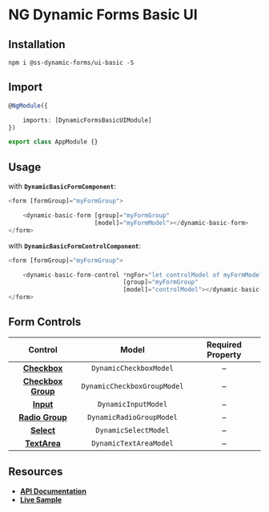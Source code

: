 # NG Dynamic Forms Basic UI

## Installation
```
npm i @ss-dynamic-forms/ui-basic -S
```

## Import
```ts
@NgModule({

    imports: [DynamicFormsBasicUIModule]
})

export class AppModule {}
```

## Usage

with **`DynamicBasicFormComponent`**:
```ts
<form [formGroup]="myFormGroup">

    <dynamic-basic-form [group]="myFormGroup"
                        [model]="myFormModel"></dynamic-basic-form>
</form>
```

with **`DynamicBasicFormControlComponent`**:
```ts
<form [formGroup]="myFormGroup">

    <dynamic-basic-form-control *ngFor="let controlModel of myFormModel"
                                [group]="myFormGroup"
                                [model]="controlModel"></dynamic-basic-form-control>
</form>
```

## Form Controls

|                                   Control                                  	|            Model            	| Required Property 	|
|:--------------------------------------------------------------------------:	|:---------------------------:	|:-----------------:	|
|    **[Checkbox](https://www.w3.org/wiki/HTML/Elements/input/checkbox)**    	|    `DynamicCheckboxModel`   	|         –         	|
| **[Checkbox Group](https://www.w3.org/wiki/HTML/Elements/input/checkbox)** 	| `DynamicCheckboxGroupModel` 	|         –         	|
|          **[Input](https://www.w3.org/wiki/HTML/Elements/input)**          	|     `DynamicInputModel`     	|         –         	|
|    **[Radio Group](https://www.w3.org/wiki/HTML/Elements/input/radio)**    	|   `DynamicRadioGroupModel`  	|         –         	|
|         **[Select](https://www.w3.org/wiki/HTML/Elements/select)**         	|     `DynamicSelectModel`    	|         –         	|
|       **[TextArea](https://www.w3.org/wiki/HTML/Elements/textarea)**       	|    `DynamicTextAreaModel`   	|         –         	|

## Resources

* [**API Documentation**](http://ng2-dynamic-forms.udos86.de/docs/ui-basic/)
* [**Live Sample**](http://ng2-dynamic-forms.udos86.de/sample/index.aot.html#basic-sample-form)
